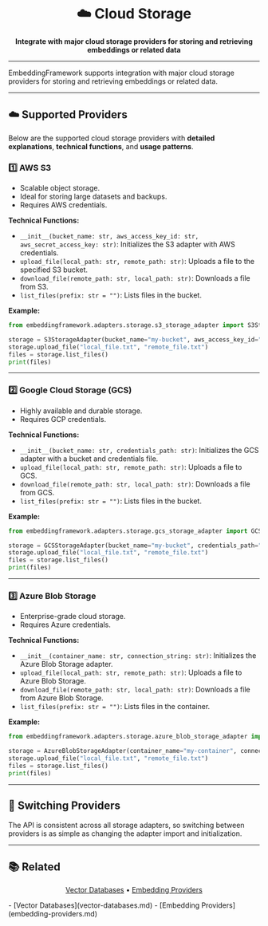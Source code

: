 <h1 align="center">☁️ Cloud Storage</h1>

<p align="center">
  <b>Integrate with major cloud storage providers for storing and retrieving embeddings or related data</b>
</p>

---

EmbeddingFramework supports integration with major cloud storage providers for storing and retrieving embeddings or related data.

---

## ☁️ Supported Providers

Below are the supported cloud storage providers with **detailed explanations**, **technical functions**, and **usage patterns**.

### 1️⃣ AWS S3
- Scalable object storage.
- Ideal for storing large datasets and backups.
- Requires AWS credentials.

**Technical Functions:**
- `__init__(bucket_name: str, aws_access_key_id: str, aws_secret_access_key: str)`: Initializes the S3 adapter with AWS credentials.
- `upload_file(local_path: str, remote_path: str)`: Uploads a file to the specified S3 bucket.
- `download_file(remote_path: str, local_path: str)`: Downloads a file from S3.
- `list_files(prefix: str = "")`: Lists files in the bucket.

**Example:**
```python
from embeddingframework.adapters.storage.s3_storage_adapter import S3StorageAdapter

storage = S3StorageAdapter(bucket_name="my-bucket", aws_access_key_id="KEY", aws_secret_access_key="SECRET")
storage.upload_file("local_file.txt", "remote_file.txt")
files = storage.list_files()
print(files)
```

---

### 2️⃣ Google Cloud Storage (GCS)
- Highly available and durable storage.
- Requires GCP credentials.

**Technical Functions:**
- `__init__(bucket_name: str, credentials_path: str)`: Initializes the GCS adapter with a bucket and credentials file.
- `upload_file(local_path: str, remote_path: str)`: Uploads a file to GCS.
- `download_file(remote_path: str, local_path: str)`: Downloads a file from GCS.
- `list_files(prefix: str = "")`: Lists files in the bucket.

**Example:**
```python
from embeddingframework.adapters.storage.gcs_storage_adapter import GCSStorageAdapter

storage = GCSStorageAdapter(bucket_name="my-bucket", credentials_path="path/to/credentials.json")
storage.upload_file("local_file.txt", "remote_file.txt")
files = storage.list_files()
print(files)
```

---

### 3️⃣ Azure Blob Storage
- Enterprise-grade cloud storage.
- Requires Azure credentials.

**Technical Functions:**
- `__init__(container_name: str, connection_string: str)`: Initializes the Azure Blob Storage adapter.
- `upload_file(local_path: str, remote_path: str)`: Uploads a file to Azure Blob Storage.
- `download_file(remote_path: str, local_path: str)`: Downloads a file from Azure Blob Storage.
- `list_files(prefix: str = "")`: Lists files in the container.

**Example:**
```python
from embeddingframework.adapters.storage.azure_blob_storage_adapter import AzureBlobStorageAdapter

storage = AzureBlobStorageAdapter(container_name="my-container", connection_string="AZURE_CONNECTION_STRING")
storage.upload_file("local_file.txt", "remote_file.txt")
files = storage.list_files()
print(files)
```

---

## 🔄 Switching Providers

The API is consistent across all storage adapters, so switching between providers is as simple as changing the adapter import and initialization.

---

## 📚 Related
<p align="center">
  <a href="vector-databases.md">Vector Databases</a> •
  <a href="embedding-providers.md">Embedding Providers</a>
</p>
- [Vector Databases](vector-databases.md)
- [Embedding Providers](embedding-providers.md)
